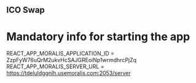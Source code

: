 ## ICO Swap

# Mandatory info for starting the app

REACT_APP_MORALIS_APPLICATION_ID = ZzpFyW76uQrM2ukvHcSAJGREoiNp1wrmdhrcPjZq
REACT_APP_MORALIS_SERVER_URL = https://tdeluldggnlh.usemoralis.com:2053/server
